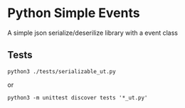 # Python Simple Events

A simple json serialize/deserilize library with a event class

## Tests
```
python3 ./tests/serializable_ut.py
```

or

```
python3 -m unittest discover tests '*_ut.py'
```
